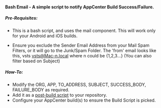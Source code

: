 #### Bash Email - A simple script to notify AppCenter Build Success/Failure.

##### Pre-Requisites: 

* This is a bash script, and uses the mail component. This will work only for your Android and iOS builds.

* Ensure you exclude the Sender Email Address from your Mail Spam Filters, or it will go to the Junk/Spam Folder. The 'from' email looks like this, vsts <vsts@Mac-n.local> where n could be {1,2,3...} 
(You can also filter based on Subject)


##### How-To: 

* Modify the ORG, APP, TO_ADDRESS, SUBJECT, SUCCESS_BODY, FAILURE_BODY as required. 
* Add it as a [post-build script](https://docs.microsoft.com/en-us/appcenter/build/custom/scripts/#post-build) to your repository.
* Configure your AppCenter build(s) to ensure the Build Script is picked.
